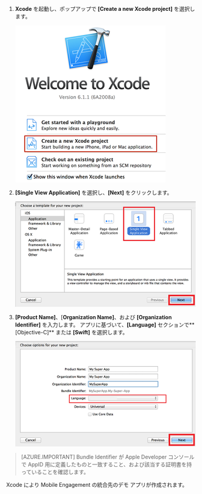1. **Xcode** を起動し、ポップアップで **[Create a new Xcode project]** を選択します。

    ![](./media/mobile-engagement-create-new-ios-app/xcode-new-project.png)

2. **[Single View Application]** を選択し、**[Next]** をクリックします。

    ![](./media/mobile-engagement-create-new-ios-app/xcode-simple-view.png)

3. **[Product Name]**、[**Organization Name]**、および **[Organization Identifier]** を入力します。 アプリに基づいて、**[Language]** セクションで**[Objective-C]** または **[Swift]** を選択します。

    ![](./media/mobile-engagement-create-new-ios-app/xcode-project-props.png)

> [AZURE.IMPORTANT] Bundle Identifier が Apple Developer コンソールで AppID 用に定義したものと一致すること、および該当する証明書を持っていることを確認します。 

Xcode により Mobile Engagement の統合先のデモ アプリが作成されます。






